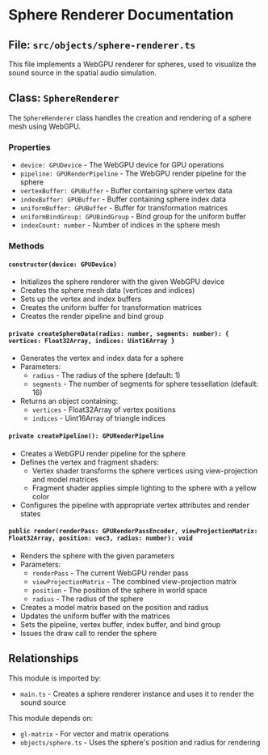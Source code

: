 # Sphere Renderer Documentation

## File: `src/objects/sphere-renderer.ts`

This file implements a WebGPU renderer for spheres, used to visualize the sound source in the spatial audio simulation.

## Class: `SphereRenderer`

The `SphereRenderer` class handles the creation and rendering of a sphere mesh using WebGPU.

### Properties

- `device: GPUDevice` - The WebGPU device for GPU operations
- `pipeline: GPURenderPipeline` - The WebGPU render pipeline for the sphere
- `vertexBuffer: GPUBuffer` - Buffer containing sphere vertex data
- `indexBuffer: GPUBuffer` - Buffer containing sphere index data
- `uniformBuffer: GPUBuffer` - Buffer for transformation matrices
- `uniformBindGroup: GPUBindGroup` - Bind group for the uniform buffer
- `indexCount: number` - Number of indices in the sphere mesh

### Methods

#### `constructor(device: GPUDevice)`
- Initializes the sphere renderer with the given WebGPU device
- Creates the sphere mesh data (vertices and indices)
- Sets up the vertex and index buffers
- Creates the uniform buffer for transformation matrices
- Creates the render pipeline and bind group

#### `private createSphereData(radius: number, segments: number): { vertices: Float32Array, indices: Uint16Array }`
- Generates the vertex and index data for a sphere
- Parameters:
  - `radius` - The radius of the sphere (default: 1)
  - `segments` - The number of segments for sphere tessellation (default: 16)
- Returns an object containing:
  - `vertices` - Float32Array of vertex positions
  - `indices` - Uint16Array of triangle indices

#### `private createPipeline(): GPURenderPipeline`
- Creates a WebGPU render pipeline for the sphere
- Defines the vertex and fragment shaders:
  - Vertex shader transforms the sphere vertices using view-projection and model matrices
  - Fragment shader applies simple lighting to the sphere with a yellow color
- Configures the pipeline with appropriate vertex attributes and render states

#### `public render(renderPass: GPURenderPassEncoder, viewProjectionMatrix: Float32Array, position: vec3, radius: number): void`
- Renders the sphere with the given parameters
- Parameters:
  - `renderPass` - The current WebGPU render pass
  - `viewProjectionMatrix` - The combined view-projection matrix
  - `position` - The position of the sphere in world space
  - `radius` - The radius of the sphere
- Creates a model matrix based on the position and radius
- Updates the uniform buffer with the matrices
- Sets the pipeline, vertex buffer, index buffer, and bind group
- Issues the draw call to render the sphere

## Relationships

This module is imported by:
- `main.ts` - Creates a sphere renderer instance and uses it to render the sound source

This module depends on:
- `gl-matrix` - For vector and matrix operations
- `objects/sphere.ts` - Uses the sphere's position and radius for rendering 